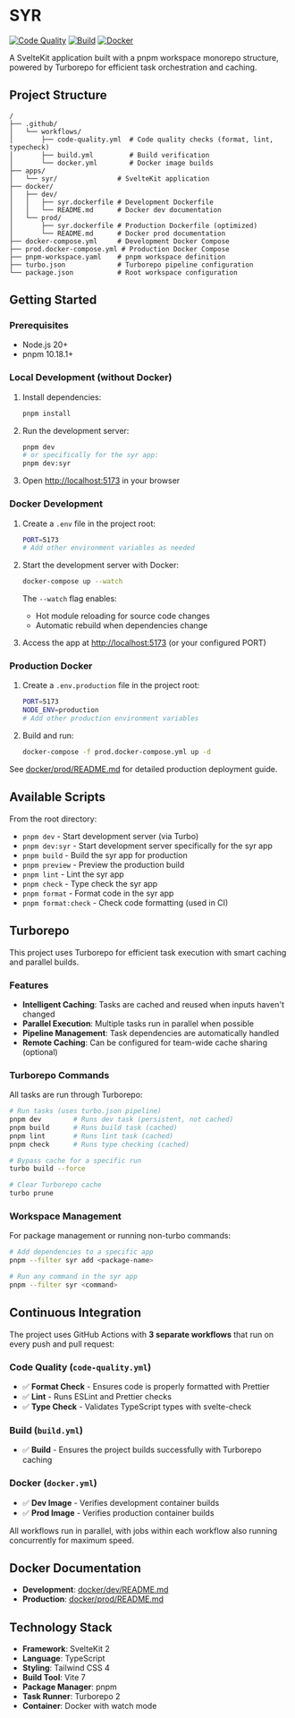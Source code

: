 # SYR

[![Code Quality](https://github.com/syr-is/syr/actions/workflows/code-quality.yml/badge.svg)](https://github.com/syr-is/syr/actions/workflows/code-quality.yml)
[![Build](https://github.com/syr-is/syr/actions/workflows/build.yml/badge.svg)](https://github.com/syr-is/syr/actions/workflows/build.yml)
[![Docker](https://github.com/syr-is/syr/actions/workflows/docker.yml/badge.svg)](https://github.com/syr-is/syr/actions/workflows/docker.yml)

A SvelteKit application built with a pnpm workspace monorepo structure, powered by Turborepo for efficient task orchestration and caching.

## Project Structure

```
/
├── .github/
│   └── workflows/
│       ├── code-quality.yml  # Code quality checks (format, lint, typecheck)
│       ├── build.yml         # Build verification
│       └── docker.yml        # Docker image builds
├── apps/
│   └── syr/               # SvelteKit application
├── docker/
│   ├── dev/
│   │   ├── syr.dockerfile # Development Dockerfile
│   │   └── README.md      # Docker dev documentation
│   └── prod/
│       ├── syr.dockerfile # Production Dockerfile (optimized)
│       └── README.md      # Docker prod documentation
├── docker-compose.yml     # Development Docker Compose
├── prod.docker-compose.yml # Production Docker Compose
├── pnpm-workspace.yaml    # pnpm workspace definition
├── turbo.json             # Turborepo pipeline configuration
└── package.json           # Root workspace configuration
```

## Getting Started

### Prerequisites

- Node.js 20+
- pnpm 10.18.1+

### Local Development (without Docker)

1. Install dependencies:
   ```bash
   pnpm install
   ```

2. Run the development server:
   ```bash
   pnpm dev
   # or specifically for the syr app:
   pnpm dev:syr
   ```

3. Open [http://localhost:5173](http://localhost:5173) in your browser

### Docker Development

1. Create a `.env` file in the project root:
   ```bash
   PORT=5173
   # Add other environment variables as needed
   ```

2. Start the development server with Docker:
   ```bash
   docker-compose up --watch
   ```

   The `--watch` flag enables:
   - Hot module reloading for source code changes
   - Automatic rebuild when dependencies change

3. Access the app at [http://localhost:5173](http://localhost:5173) (or your configured PORT)

### Production Docker

1. Create a `.env.production` file in the project root:
   ```bash
   PORT=5173
   NODE_ENV=production
   # Add other production environment variables
   ```

2. Build and run:
   ```bash
   docker-compose -f prod.docker-compose.yml up -d
   ```

See [docker/prod/README.md](docker/prod/README.md) for detailed production deployment guide.

## Available Scripts

From the root directory:

- `pnpm dev` - Start development server (via Turbo)
- `pnpm dev:syr` - Start development server specifically for the syr app
- `pnpm build` - Build the syr app for production
- `pnpm preview` - Preview the production build
- `pnpm lint` - Lint the syr app
- `pnpm check` - Type check the syr app
- `pnpm format` - Format code in the syr app
- `pnpm format:check` - Check code formatting (used in CI)

## Turborepo

This project uses Turborepo for efficient task execution with smart caching and parallel builds.

### Features

- **Intelligent Caching**: Tasks are cached and reused when inputs haven't changed
- **Parallel Execution**: Multiple tasks run in parallel when possible
- **Pipeline Management**: Task dependencies are automatically handled
- **Remote Caching**: Can be configured for team-wide cache sharing (optional)

### Turborepo Commands

All tasks are run through Turborepo:

```bash
# Run tasks (uses turbo.json pipeline)
pnpm dev        # Runs dev task (persistent, not cached)
pnpm build      # Runs build task (cached)
pnpm lint       # Runs lint task (cached)
pnpm check      # Runs type checking (cached)

# Bypass cache for a specific run
turbo build --force

# Clear Turborepo cache
turbo prune
```

### Workspace Management

For package management or running non-turbo commands:

```bash
# Add dependencies to a specific app
pnpm --filter syr add <package-name>

# Run any command in the syr app
pnpm --filter syr <command>
```

## Continuous Integration

The project uses GitHub Actions with **3 separate workflows** that run on every push and pull request:

### Code Quality (`code-quality.yml`)
- ✅ **Format Check** - Ensures code is properly formatted with Prettier
- ✅ **Lint** - Runs ESLint and Prettier checks
- ✅ **Type Check** - Validates TypeScript types with svelte-check

### Build (`build.yml`)
- ✅ **Build** - Ensures the project builds successfully with Turborepo caching

### Docker (`docker.yml`)
- ✅ **Dev Image** - Verifies development container builds
- ✅ **Prod Image** - Verifies production container builds

All workflows run in parallel, with jobs within each workflow also running concurrently for maximum speed.

## Docker Documentation

- **Development**: [docker/dev/README.md](docker/dev/README.md)
- **Production**: [docker/prod/README.md](docker/prod/README.md)

## Technology Stack

- **Framework**: SvelteKit 2
- **Language**: TypeScript
- **Styling**: Tailwind CSS 4
- **Build Tool**: Vite 7
- **Package Manager**: pnpm
- **Task Runner**: Turborepo 2
- **Container**: Docker with watch mode

